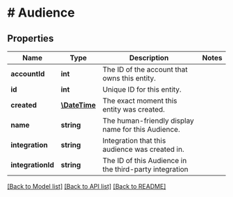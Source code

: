 # # Audience

## Properties

Name | Type | Description | Notes
------------ | ------------- | ------------- | -------------
**accountId** | **int** | The ID of the account that owns this entity. | 
**id** | **int** | Unique ID for this entity. | 
**created** | [**\DateTime**](\DateTime.md) | The exact moment this entity was created. | 
**name** | **string** | The human-friendly display name for this Audience. | 
**integration** | **string** | Integration that this audience was created in. | 
**integrationId** | **string** | The ID of this Audience in the third-party integration | 

[[Back to Model list]](../../README.md#documentation-for-models) [[Back to API list]](../../README.md#documentation-for-api-endpoints) [[Back to README]](../../README.md)


